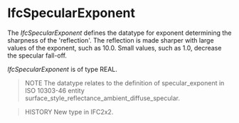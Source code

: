 # IfcSpecularExponent

The _IfcSpecularExponent_ defines the datatype for exponent determining the sharpness of the 'reflection'. The reflection is made sharper with large values of the exponent, such as 10.0. Small values, such as 1.0, decrease the specular fall-off.<!-- end of definition -->

_IfcSpecularExponent_ is of type REAL.

> NOTE  The datatype relates to the definition of specular_exponent in ISO 10303-46 entity surface_style_reflectance_ambient_diffuse_specular.

> HISTORY  New type in IFC2x2.
